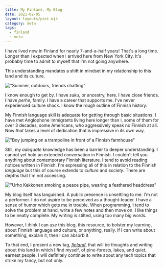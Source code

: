 ```yaml
---
title: My Finland, My Blog
date: 2021-02-05
layout: layouts/post.njk
category: meta
tags:
  - finland
  - meta
---
```


<!-- @format -->

I have lived now in Finland for nearly 7-and-a-half years! That's a long time. Longer than I expected when I arrived here from New York City. It's probably time to admit to myself that I'm not going anywhere.

This understanding mandates a shift in mindset in my relationship to this land and its culture.

!["Summer, outdoors, friends chatting"](/img/juhannus.jpg)

I know enough to get by. I have _suku_, or ancestry, here. I have close friends. I have _perhe_, family. I have a career that supports me. I've never experienced culture shock. I know the rough outline of Finnish history.

My Finnish language skill is adequate for getting through basic situations. I have met Anglophone immigrants living here longer than I, some of them for over 3 decades, some Americans, who aggressively speak no Finnish at all. Now _that_ takes a level of dedication that is impressive in its own way.

!["Boy jumping on a trampoline in front of a Finnish farmhouse"](/img/mikkeli.jpg)

Still, my _adequate_ knowledge has been a barrier to deeper understanding. I cannot yet hold an extended conversation in Finnish. I couldn't tell you anything about contemporary Finnish literature. I tend to avoid reading notices written in Finnish. I'm expressing all of this in relation to the Finnish _language_ but this of course extends to _culture_ and _society_. There are depths that I'm not accessing.

!["Urho Kekkonen smoking a peace pipe, wearing a feathered headdress"](/img/kekkonen.jpg)

My blog itself has languished. A public presence is unsettling to me. I'm not a performer. I do not aspire to be perceived as a thought-leader. I have a sense of humor which gets me in trouble. When programming, I tend to solve the problem at hand, write a few notes and then move on. I like things to be neatly complete. My writing is stilted, using too many big words.

However, I think I can _use_ this blog, this resource, to bolster my learning, about Finnish language and culture, or anything, really. If I can write about something, explain it, then I can absorb it.

To that end, I present a new tag, [_finland_](/tags/finland), that will be thoughts and writing about this land in which I find myself, of pine-forests, lakes, and quiet, earnest people. I will definitely continue to write about any tech topics that strike my fancy, but not only.
